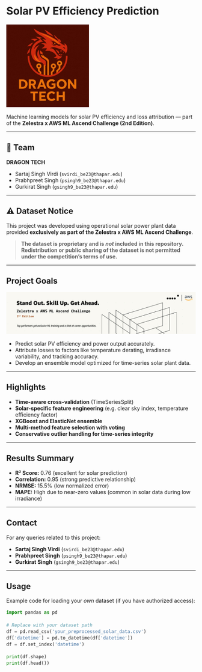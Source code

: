 # Solar PV Efficiency Prediction

<img src="Assets/TeamLogo.jpg" alt="Dragon Tech Logo" width="220"/>

Machine learning models for solar PV efficiency and loss attribution — part of the **Zelestra x AWS ML Ascend Challenge (2nd Edition)**.

---

## 👥 Team

**DRAGON TECH**
- Sartaj Singh Virdi (`svirdi_be23@thapar.edu`)
- Prabhpreet Singh (`psingh9_be23@thapar.edu`) 
- Gurkirat Singh (`gsingh9_be23@thapar.edu`)

---

## ⚠️ Dataset Notice

This project was developed using operational solar power plant data provided **exclusively as part of the Zelestra x AWS ML Ascend Challenge**.

> **The dataset is proprietary and is *not* included in this repository.  
> Redistribution or public sharing of the dataset is not permitted under the competition’s terms of use.**

---

##  Project Goals
![Zelestra x AWS ML Ascend Challenge](Assets/66de7136452811f0.jpg)
- Predict solar PV efficiency and power output accurately.
- Attribute losses to factors like temperature derating, irradiance variability, and tracking accuracy.
- Develop an ensemble model optimized for time-series solar plant data.

---

##  Highlights

- **Time-aware cross-validation** (TimeSeriesSplit)  
- **Solar-specific feature engineering** (e.g. clear sky index, temperature efficiency factor)  
- **XGBoost and ElasticNet ensemble**  
- **Multi-method feature selection with voting**
- **Conservative outlier handling for time-series integrity**

---

##  Results Summary

- **R² Score:** 0.76 (excellent for solar prediction)
- **Correlation:** 0.95 (strong predictive relationship)
- **NRMSE:** 15.5% (low normalized error)
- **MAPE:** High due to near-zero values (common in solar data during low irradiance)

---

##  Contact

For any queries related to this project:

- **Sartaj Singh Virdi** (`svirdi_be23@thapar.edu`)
- **Prabhpreet Singh** (`psingh9_be23@thapar.edu`)
- **Gurkirat Singh** (`gsingh9_be23@thapar.edu`)

---

##  Usage

Example code for loading your *own* dataset (if you have authorized access):

```python
import pandas as pd

# Replace with your dataset path
df = pd.read_csv('your_preprocessed_solar_data.csv')
df['datetime'] = pd.to_datetime(df['datetime'])
df = df.set_index('datetime')

print(df.shape)
print(df.head())

